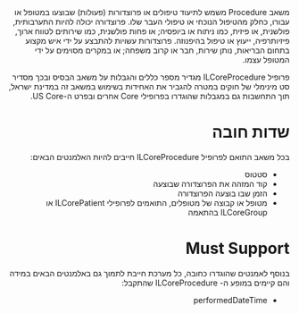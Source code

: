<div dir="rtl" markdown="1">
משאב Procedure משמש לתיעוד טיפולים או פרוצדורות (פעולות) שבוצעו במטופל או עבורו, כחלק מהטיפול הנוכחי או טיפולי העבר שלו. פרוצדורה יכולה להיות התערבותית, פולשנית, או פיזית, כמו ניתוח או ביופסיה; או פחות פולשנית, כמו שירותים לטווח ארוך, פיזיותרפיה, ייעוץ או טיפול בהיפנוזה. פרוצדורות עשויות להתבצע על ידי איש מקצוע בתחום הבריאות, נותן שירות, חבר או קרוב משפחה; או במקרים מסוימים על ידי המטופל עצמו.

פרופיל ILCoreProcedure מגדיר מספר כללים והגבלות על משאב הבסיס ובכך מסדיר סט מינימלי של חוקים במטרה להגביר את האחידות בשימוש במשאב זה במדינת ישראל, תוך התחשבות גם במגבלות שהוגדרו בפרופילי Core אחרים ובפרט ה-US Core.

# שדות חובה

בכל משאב התואם לפרופיל ILCoreProcedure חייבים להיות האלמנטים הבאים:

- סטטוס
- קוד המזהה את הפרוצדורה שבוצעה
- הזמן שבו בוצעה הפרוצדורה
- מטופל או קבוצה של מטופלים, התואמים לפרופילי ILCorePatient או ILCoreGroup בהתאמה

# Must Support

בנוסף לאמנטים שהוגדרו כחובה, כל מערכת חייבת לתמוך גם באלמנטים הבאים במידה והם קיימים במופע ה- ILCoreProcedure שהתקבל:

- performedDateTime


</div>